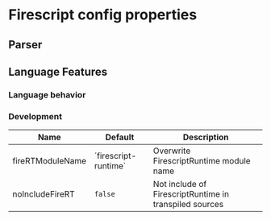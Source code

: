 Firescript config properties
============================

## Parser

## Language Features

### Language behavior

### Development

| Name             | Default              | Description                                 |
| ---------------- | -------------------- | ------------------------------------------- |
| fireRTModuleName | ´firescript-runtime` | Overwrite FirescriptRuntime module name                |
| noIncludeFireRT  | `false`              | Not include of FirescriptRuntime in transpiled sources |

